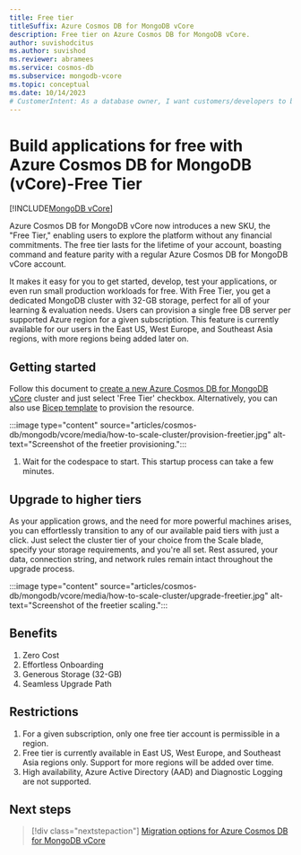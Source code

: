 ```yaml
---
title: Free tier
titleSuffix: Azure Cosmos DB for MongoDB vCore
description: Free tier on Azure Cosmos DB for MongoDB vCore.
author: suvishodcitus
ms.author: suvishod
ms.reviewer: abramees
ms.service: cosmos-db
ms.subservice: mongodb-vcore
ms.topic: conceptual
ms.date: 10/14/2023
# CustomerIntent: As a database owner, I want customers/developers to be able to evaluate the service for free.
---
```



# Build applications for free with Azure Cosmos DB for MongoDB (vCore)-Free Tier

[!INCLUDE[MongoDB vCore](../../includes/appliesto-mongodb-vcore.md)]

Azure Cosmos DB for MongoDB vCore now introduces a new SKU, the "Free Tier," enabling users to explore the platform without any financial commitments. The free tier lasts for the lifetime of your account, 
boasting command and feature parity with a regular Azure Cosmos DB for MongoDB vCore account.

It makes it easy for you to get started, develop, test your applications, or even run small production workloads for free. With Free Tier, you get a dedicated MongoDB cluster with 32-GB storage, perfect 
for all of your learning & evaluation needs. Users can provision a single free DB server per supported Azure region for a given subscription. This feature is currently available for our users in the East US, West Europe, and Southeast Asia regions, with more regions being added later on. 


## Getting started

Follow this document to [create a new Azure Cosmos DB for MongoDB vCore](https://learn.microsoft.com/azure/cosmos-db/mongodb/vcore/quickstart-portal) cluster and just select 'Free Tier' checkbox. 
Alternatively, you can also use [Bicep template](https://learn.microsoft.com/azure/cosmos-db/mongodb/vcore/quickstart-bicep?tabs=azure-cli) to provision the resource.

:::image type="content" source="articles/cosmos-db/mongodb/vcore/media/how-to-scale-cluster/provision-freetier.jpg" alt-text="Screenshot of the freetier provisioning.":::

1. Wait for the codespace to start. This startup process can take a few minutes.

## Upgrade to higher tiers

As your application grows, and the need for more powerful machines arises, you can effortlessly transition to any of our available paid tiers with just a click. Just select the cluster tier of your choice from the Scale blade, 
specify your storage requirements, and you're all set. Rest assured, your data, connection string, and network rules remain intact throughout the upgrade process.

:::image type="content" source="articles/cosmos-db/mongodb/vcore/media/how-to-scale-cluster/upgrade-freetier.jpg" alt-text="Screenshot of the freetier scaling.":::


## Benefits

1. Zero Cost
2. Effortless Onboarding
3. Generous Storage (32-GB)
4. Seamless Upgrade Path


## Restrictions

1. For a given subscription, only one free tier account is permissible in a region.
2. Free tier is currently available in East US, West Europe, and Southeast Asia regions only. Support for more regions will be added over time.
3. High availability, Azure Active Directory (AAD) and Diagnostic Logging are not supported.


## Next steps

> [!div class="nextstepaction"]
> [Migration options for Azure Cosmos DB for MongoDB vCore](migration-options.md)
